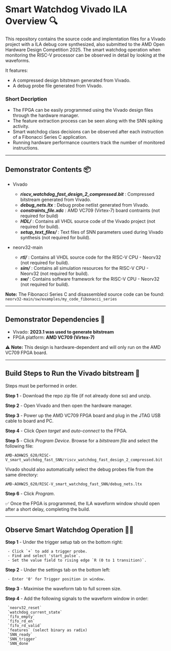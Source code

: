 # Smart Watchdog Vivado ILA Overview 🔍 

This repository contains the source code and implemtation files for a Vivado project with a ILA debug core synthesized, also submitted to the AMD Open Hardware Design Competition 2025. The smart watchdog operation when monitoring the RISC-V processor can be observed in detail by looking at the waveforms.

It features:
- A compressed design bitstream generated from Vivado.
- A debug probe file generated from Vivado.

### Short Decription

- The FPGA can be easily programmed using the Vivado design files through the hardware manager.
- The feature extraction process can be seen along with the SNN spiking activity.
- Smart watchdog class decisions can be observed after each instruction of a Fibonacci Series C application.
- Running hardware performance counters track the number of monitored instructions.

---

## Demonstrator Contents 📦

- Vivado
     - ***riscv_watchdog_fast_design_2_compressed.bit*** : Compressed bitstream generated from Vivado.
     - ***debug_nets.ltx*** : Debug probe netlist generated from Vivado.
     - ***constraints_file.xdc*** : AMD VC709 (Virtex-7) board contraints (not required for build)
     - ***HDL/*** : Contains all VHDL source code of the Vivado project (not required for build).
     - ***setup_text_files/*** : Text files of SNN parameters used during Vivado synthesis (not required for build).

- neorv32-main
     - ***rtl/*** : Contains all VHDL source code for the RISC-V CPU - Neorv32 (not required for build).
     - ***sim/*** : Contains all simulation resources for the RISC-V CPU - Neorv32 (not required for build).
     - ***sw/*** : Contains software framework for the RISC-V CPU - Neorv32 (not required for build).

**Note:** The Fibonacci Series C and disassembled source code can be found: `neorv32-main/sw/examples/my_code_fibonacci_series`

---

## Demonstrator Dependencies 📝

- Vivado: **2023.1 was used to generate bitstream**
- FPGA platform: **AMD VC709 (Virtex-7)**

⚠️ **Note:** This design is hardware-dependent and will only run on the AMD VC709 FPGA board.

---

 ## Build Steps to Run the Vivado bitstream 🔨

Steps must be performed in order.

**Step 1** - Download the repo zip file (if not already done so) and unzip.

**Step 2** - Open Vivado and then open the hardware manager.

**Step 3** - Power up the AMD VC709 FPGA board and plug in the JTAG USB cable to board and PC.

**Step 4** - Click *Open target* and *auto-connect* to the FPGA.

**Step 5** - Click *Program Device*. Browse for a *bitstream file* and select the following file:

`AMD-AOHW25_620/RISC-V_smart_watchdog_fast_SNN/riscv_watchdog_fast_design_2_compressed.bit`

Vivado should also automatically select the debug probes file from the same directory:

`AMD-AOHW25_620/RISC-V_smart_watchdog_fast_SNN/debug_nets.ltx`

**Step 6** - Click *Program*.

✅ Once the FPGA is programmed, the ILA waveform window should open after a short delay, completing the build.

---

 ## Observe Smart Watchdog Operation 🕵🏻

 **Step 1** - Under the trigger setup tab on the bottom right:

     - Click `+` to add a trigger probe.
     - Find and select 'start_pulse`.
     - Set the value field to rising edge `R (0 to 1 transition)`.

**Step 2** - Under the settings tab on the bottom left:

     - Enter '0' for Trigger position in window.

**Step 3** - Maximise the waveform tab to full screen size.

**Step 4** - Add the following signals to the waveform window in order:

     `neorv32_reset`
     `watchdog_current_state`
     `fifo_empty`
     `fifo_rd_en`
     `fifo_rd_valid`
     `features` (select binary as radix)
     `SNN_ready`
     `SNN_trigger`
     `SNN_done`
     

